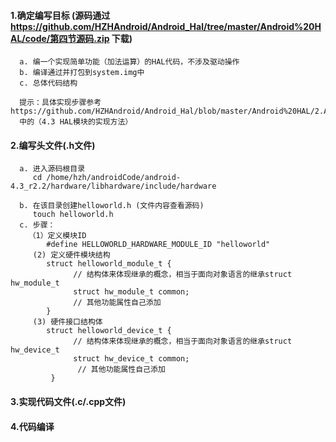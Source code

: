 
#### 1.确定编写目标 (源码通过 https://github.com/HZHAndroid/Android_Hal/tree/master/Android%20HAL/code/第四节源码.zip 下载)
      a. 编一个实现简单功能（加法运算）的HAL代码，不涉及驱动操作 
      b. 编译通过并打包到system.img中 
      c. 总体代码结构 
      
      提示：具体实现步骤参考 https://github.com/HZHAndroid/Android_Hal/blob/master/Android%20HAL/2.Android%20Hal%E4%BD%93%E7%B3%BB%E7%BB%93%E6%9E%84%E4%B8%8E%E8%AE%BE%E8%AE%A1%E6%80%9D%E6%83%B3.md
      中的（4.3 HAL模块的实现方法）

#### 2.编写头文件(.h文件)
      a. 进入源码根目录
         cd /home/hzh/androidCode/android-4.3_r2.2/hardware/libhardware/include/hardware
         
      b. 在该目录创建helloworld.h (文件内容查看源码)
         touch helloworld.h
      c. 步骤：
        （1）定义模块ID
            #define HELLOWORLD_HARDWARE_MODULE_ID "helloworld"
         (2) 定义硬件模块结构
            struct helloworld_module_t {  
                  // 结构体来体现继承的概念，相当于面向对象语言的继承struct hw_module_t
                  struct hw_module_t common;
                  // 其他功能属性自己添加
            }
         (3) 硬件接口结构体
            struct helloworld_device_t {  
                  // 结构体来体现继承的概念，相当于面向对象语言的继承struct hw_device_t
                  struct hw_device_t common;
                   // 其他功能属性自己添加
             }
        
#### 3.实现代码文件(.c/.cpp文件)
      
#### 4.代码编译
